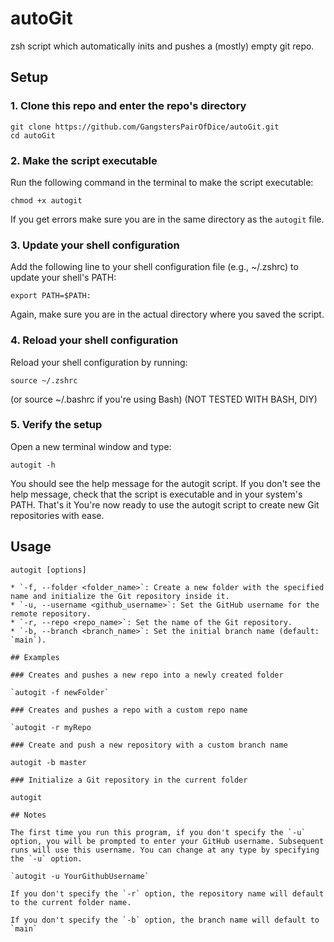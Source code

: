 # autoGit

zsh script which automatically inits and pushes a (mostly) empty git repo.

## Setup

### 1. Clone this repo and enter the repo's directory

```
git clone https://github.com/GangstersPairOfDice/autoGit.git
cd autoGit
```

### 2. Make the script executable

Run the following command in the terminal to make the script executable:

`chmod +x autogit`

If you get errors make sure you are in the same directory as the `autogit` file.

### 3. Update your shell configuration

Add the following line to your shell configuration file (e.g., ~/.zshrc) to update your shell's PATH:

`export PATH=$PATH:`

Again, make sure you are in the actual directory where you saved the script.

### 4. Reload your shell configuration

Reload your shell configuration by running:

`source ~/.zshrc`

(or source ~/.bashrc if you're using Bash)
(NOT TESTED WITH BASH, DIY)

### 5. Verify the setup
Open a new terminal window and type:

`autogit -h`

You should see the help message for the autogit script. If you don't see the help message, check that the script is executable and in your system's PATH. That's it You're now ready to use the autogit script to create new Git repositories with ease.

## Usage

```
autogit [options]

* `-f, --folder <folder_name>`: Create a new folder with the specified name and initialize the Git repository inside it.
* `-u, --username <github_username>`: Set the GitHub username for the remote repository.
* `-r, --repo <repo_name>`: Set the name of the Git repository.
* `-b, --branch <branch_name>`: Set the initial branch name (default: `main`).

## Examples

### Creates and pushes a new repo into a newly created folder

`autogit -f newFolder`

### Creates and pushes a repo with a custom repo name

`autogit -r myRepo

### Create and push a new repository with a custom branch name

autogit -b master

### Initialize a Git repository in the current folder

autogit

## Notes

The first time you run this program, if you don't specify the `-u` option, you will be prompted to enter your GitHub username. Subsequent runs will use this username. You can change at any type by specifying the `-u` option.

`autogit -u YourGithubUsername`

If you don't specify the `-r` option, the repository name will default to the current folder name.

If you don't specify the `-b` option, the branch name will default to `main`
